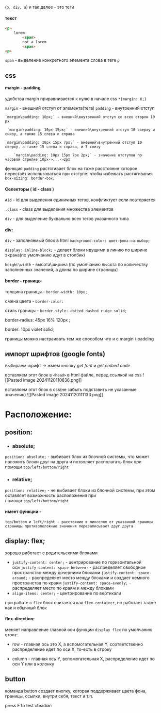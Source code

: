 (`p, div, a`) и так далее - это теги
#### текст


```html
<p> 
	lorem 
		<span>
		not a lorem
		<span> 
<p>   
```

`span` - выделение конкретного элемента слова в теге `p`



## css

#### margin - padding

 удобства margin приравнивается к нулю в начале css `*{margin: 0;}`

`margin` - внешний отступ от элемента(тега)
`padding` - внутренний отступ

	`margin\padding: 10px;` - внешний\внутренний отступ со всех сторон 10 px

	 `margin\padding: 10px 15px;` - внешний\внутренний отступ 10 сверху и снизу, а также 15 слева и справа
 
	`margin\padding: 10px 15px 7px;` - внешний\внутренний отступ 10 сверху, а также 15 слева и справа, и 7 снизу

		`margin\padding: 10px 15px 7px 2px;` - значение отступов по часовой стрелке 10px->...->2px 
	

функция ``padding`` растягивает блок на тоже расстояние которое перестаёт использоваться при отступе: 
	чтобы избежать растягивания `box-sizing: border-box;`

#### Селекторы ( id - class )
`#id` - id для выделения единичных тегов, конфликтует если повторяется

`.class` - class для выделения множества элементов 

`div` - для выделение буквально всех тегов указанного типа

#### div:
`div` - заполняемый блок в html
`background-color: цвет-фона-на-выбор;`

`display: inline-block;` - делает блоки идущими в линию по ширине экрана(по умолчанию идут в столбик)

`height\width` - высота\ширина (по умолчанию высота по количеству заполненных значений, а длина по ширине страницы)

#### border - границы

толщина границы - `border-width: 10px;`

смена цвета - `border-color:`

стиль границы - `border-style: dotted dashed ridge solid; `

border-radius: 45px 16% 120px ;

border: 10px violet solid;

границы можно настраивать тем же способом что и с margin \ padding
## импорт шрифтов (google fonts)

выбираем шрифт -> жмём кнопку *get font* и *get embed code* 

вставляем этот блок в `<head>` в html файле, перед ссылкой на css
![[Pasted image 20241120110838.png]]

вставляем этот блок в css(не забыть подставить не указанные значения)
![[Pasted image 20241120111133.png]]



# Расположение:


## position:

- ### absolute;


`position: absolute;` - выбивает блок из блочной системы, что может наложить блоки друг на друга и позволяет располагать блок при помощи `top/left/bottom/right`

- ### relative;

`position: relative;` - не выбивает блоки из блочной системы, при этом оставляет возможность расположения при помощи `top/left/bottom/right`

#### имеет функции -

```
top/bottom и left/right - расстояние в пикселях от указанной границы страницы противоположные значения перезаписывают друг друга
```

## display: flex;


хорошо работает с родительскими блоками


- `justify-content: center;` - центрирование по горизонтальной оси `justify-content: space-between;` - распределяет свободное пространство между дочерними блоками `justify-content: space-around;` - распределяет место между блоками и создает немного пространства по краям `justify-content: space-evenly;` - распределяет место по краям и между блоками
- `align-items: center;` - центрирование по вертикали

при работе с `flex` блок считается как `flex-container`, но работает также как и обычный блок

#### flex-direction:
меняет направление главной оси функции `display flex` по умолчанию стоит:

- row - главная ось это X, а вспомогательная Y, соответственно распределение идет по оси X, то-есть в строку
    
- column - главная ось Y, вспомогательная X, распределение идет по оси Y или в колонку
    

## button

команда button создает кнопку, которая поддерживает цвета фона, границы, ссылки, внутри себя, текст и т.п.


<div bgcolor = "red">
	<p>press F to test obsidian</p>
</div>